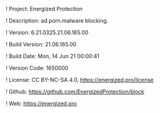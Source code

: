 ! Project: Energized Protection

! Description: ad.porn.malware blocking.

! Version: 6.21.0325.21.06.165.00

! Build Version: 21.06.165.00

! Build Date: Mon, 14 Jun 21 00:00:41

! Version Code: 1650000

! License: CC BY-NC-SA 4.0, https://energized.pro/license

! Github: https://github.com/EnergizedProtection/block

! Web: https://energized.pro
